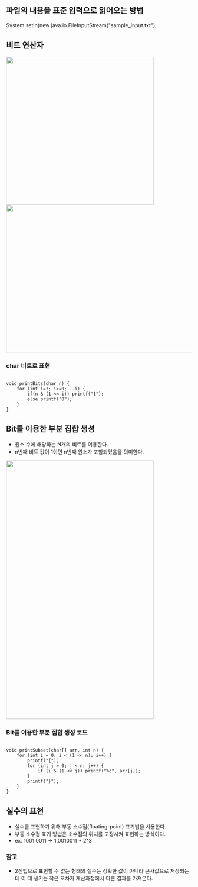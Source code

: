 ## 파일의 내용을 표준 입력으로 읽어오는 방법
System.setIn(new java.io.FileInputStream("sample_input.txt");

## 비트 연산자
<img src="https://user-images.githubusercontent.com/107410759/215271252-31adcee8-5125-4249-adcf-27ae18c12b69.png" width="400" height="400"/>

<img src="https://user-images.githubusercontent.com/107410759/215271496-ed7de9d6-b6b4-43b1-83d7-4e8354f255b0.png" width="800" height="400"/>

### char 비트로 표현
```

void printBits(char n) {
    for (int i=7; i>=0; --i) {
        if(n & (1 << i)) printf("1");
        else printf("0");
    }
}

```

## Bit를 이용한 부분 집합 생성 
- 원소 수에 해당하는 N개의 비트를 이용한다.
- n번째 비트 값이 1이면 n번째 원소가 포함되었음을 의미한다.
<img src="https://user-images.githubusercontent.com/107410759/215272047-181c1f61-0448-4621-89a7-2d01361a8a3d.png" width="400" height="700"/>

### Bit를 이용한 부분 집합 생성 코드

```

void printSubset(char[] arr, int n) {
    for (int i = 0; i < (1 << n); i++) {
        printf("{");
        for (int j = 0; j < n; j++) {
            if (i & (1 << j)) printf("%c", arr[j]);
        }
        printf("}");
    }
}

```

## 실수의 표현
- 실수를 표현하기 위해 부동 소수점(floating-point) 표기법을 사용한다.
- 부동 소수점 표기 방법은 소수점의 위치를 고정시켜 표현하는 방식이다. 
- ex. 1001.0011 -> 1.0010011 * 2^3

### 참고
- 2진법으로 표현할 수 없는 형태의 실수는 정확한 값이 아니라 근사값으로 저장되는데 이 때 생기는 작은 오차가 계산과정에서 다른 결과를 가져온다.
